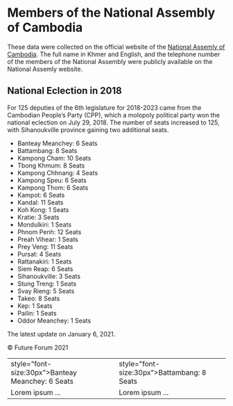 # Members of the National Assembly of Cambodia

These data were collected on the official website of the [National Assemly of Cambodia](http://national-assembly.org.kh/group-article/115). The full name in Khmer and English, and the telephone number of the members of the National Assembly were publicly available on the National Assemly website.

## National Eclection in 2018

For 125 deputies of the 6th legislature for 2018-2023 came from the Cambodian People’s Party (CPP), which a molopoly political party won the national eclection on July 29, 2018. The number of seats increased to 125, with Sihanoukville province gaining two additional seats.

- Banteay Meanchey: 6 Seats
- Battambang: 8 Seats
- Kampong Cham: 10 Seats 
- Tbong Khmum: 8 Seats
- Kampong Chhnang: 4 Seats
- Kampong Speu: 6 Seats
- Kampong Thom: 6 Seats
- Kampot: 6 Seats
- Kandal: 11 Seats
- Koh Kong: 1 Seats
- Kratie: 3 Seats
- Mondulkiri: 1 Seats
- Phnom Penh: 12 Seats
- Preah Vihear: 1 Seats
- Prey Veng: 11 Seats
- Pursat: 4 Seats
- Rattanakiri: 1 Seats
- Siem Reap: 6 Seats
- Sihanoukville: 3 Seats
- Stung Treng: 1 Seats
- Svay Rieng: 5 Seats
- Takeo: 8 Seats
- Kep: 1 Seats
- Pailin: 1 Seats
- Oddor Meanchey: 1 Seats

The latest update on January 6, 2021.

© Future Forum 2021

<table border="0">
 <tr>
    <td> style="font-size:30px">Banteay Meanchey: 6 Seats</td>
    <td> style="font-size:30px">Battambang: 8 Seats</td>
 </tr>
 <tr>
    <td>Lorem ipsum ...</td>
    <td>Lorem ipsum ...</td>
 </tr>
</table>
